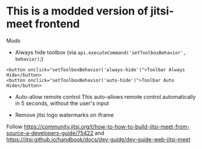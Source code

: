 # This is a modded version of jitsi-meet frontend
Mods
- Always hide toolbox (via `api.executeCommand('setToolboxBehavior', behavior)`;)
```
<button onclick="setToolboxBehavior('always-hide')">Toolbar Always Hide</button>
<button onclick="setToolboxBehavior('auto-hide')">Toolbar Auto Hide</button>
```
- Auto-allow remote control
This auto-allows remote control automatically in 5 seconds, without the user's input

- Remove jitsi logo watermarks on iframe

Follow https://community.jitsi.org/t/how-to-how-to-build-jitsi-meet-from-source-a-developers-guide/75422
and
https://jitsi.github.io/handbook/docs/dev-guide/dev-guide-web-jitsi-meet
